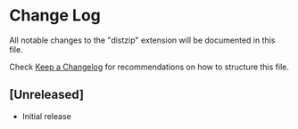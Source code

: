 # Change Log

All notable changes to the "distzip" extension will be documented in this file.

Check [Keep a Changelog](http://keepachangelog.com/) for recommendations on how to structure this file.

## [Unreleased]

- Initial release
